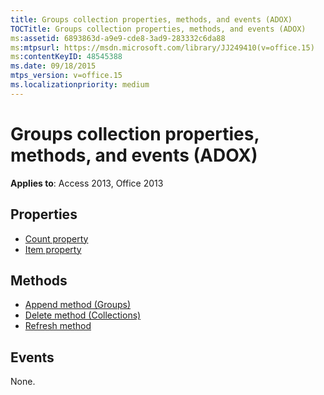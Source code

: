 ```yaml
---
title: Groups collection properties, methods, and events (ADOX)
TOCTitle: Groups collection properties, methods, and events (ADOX)
ms:assetid: 6893863d-a9e9-cde8-3ad9-283332c6da88
ms:mtpsurl: https://msdn.microsoft.com/library/JJ249410(v=office.15)
ms:contentKeyID: 48545388
ms.date: 09/18/2015
mtps_version: v=office.15
ms.localizationpriority: medium
---
```


# Groups collection properties, methods, and events (ADOX)


**Applies to**: Access 2013, Office 2013

## Properties

- [Count property](count-property-ado.md)
- [Item property](item-property-ado.md)

## Methods

- [Append method (Groups)](append-method-adox-groups.md)
- [Delete method (Collections)](delete-method-adox-collections.md)
- [Refresh method](refresh-method-ado.md)

## Events

None.

